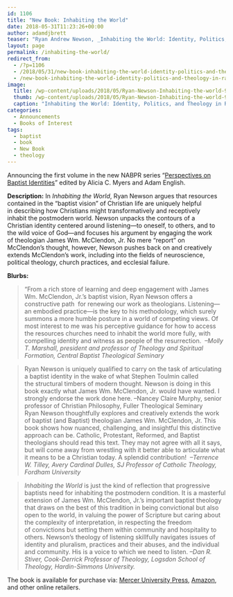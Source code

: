 ```yaml
---
id: 1106
title: "New Book: Inhabiting the World"
date: 2018-05-31T11:23:26+00:00
author: adamdjbrett
teaser: "Ryan Andrew Newson, _Inhabiting the World: Identity, Politics, and Theology in Radical Baptist Perspective_, Perspectives on Baptist Identities (Macon: Mercer University Press, 2018) ISBN: 9780881466492."
layout: page
permalink: /inhabiting-the-world/
redirect_from:
  - /?p=1106
  - /2018/05/31/new-book-inhabiting-the-world-identity-politics-and-theology-in-radical-baptist-perspective/
  - /new-book-inhabiting-the-world-identity-politics-and-theology-in-radical-baptist-perspective/
image:
  title: /wp-content/uploads/2018/05/Ryan-Newson-Inhabiting-the-world-9780881466492.jpg
  thumb: /wp-content/uploads/2018/05/Ryan-Newson-Inhabiting-the-world-9780881466492-150x150.jpg
  caption: "Inhabiting the World: Identity, Politics, and Theology in Radical Baptist Perspective by Ryan Andrew Newson, Cover"
categories:
  - Announcements
  - Books of Interest
tags:
  - baptist
  - book
  - New Book
  - theology
---
```



Announcing the first volume in the new NABPR series &#8220;[Perspectives on Baptist Identities](/publications/)&#8221; edited by Alicia C. Myers and Adam English.

**Description:** In _Inhabiting the World_, Ryan Newson argues that resources contained in the “baptist vision” of Christian life are uniquely helpful in describing how Christians might transformatively and receptively inhabit the postmodern world. Newson unpacks the contours of a Christian identity centered around listening—to oneself, to others, and to the wild voice of God—and focuses his argument by engaging the work of theologian James Wm. McClendon, Jr. No mere “report” on McClendon’s thought, however, Newson pushes back on and creatively extends McClendon’s work, including into the fields of neuroscience, political theology, church practices, and ecclesial failure.

**Blurbs:** 
>“From a rich store of learning and deep engagement with James Wm. McClendon, Jr.’s baptist vision, Ryan Newson offers a constructive path  for renewing our work as theologians. Listening—an embodied practice—is the key to his methodology, which surely summons a more humble posture in a world of competing views. Of most interest to me was his perceptive guidance for how to access the resources churches need to inhabit the world more fully, with compelling identity and witness as people of the resurrection. 
<cite> –Molly T. Marshall, president and professor of Theology and Spiritual Formation, Central Baptist Theological Seminary</cite>

> Ryan Newson is uniquely qualified to carry on the task of articulating a baptist identity in the wake of what Stephen Toulmin called the structural timbers of modern thought. Newson is doing in this book exactly what James Wm. McClendon, Jr. would have wanted. I strongly endorse the work done here. –Nancey Claire Murphy, senior professor of Christian Philosophy, Fuller Theological Seminary Ryan Newson thoughtfully explores and creatively extends the work of baptist (and Baptist) theologian James Wm. McClendon, Jr. This book shows how nuanced, challenging, and insightful this distinctive approach can be. Catholic, Protestant, Reformed, and Baptist theologians should read this text. They may not agree with all it says, but will come away from wrestling with it better able to articulate what it means to be a Christian today. A splendid contribution! 
<cite> –Terrence W. Tilley, Avery Cardinal Dulles, SJ Professor of Catholic Theology, Fordham University
</cite>

> _Inhabiting the World_ is just the kind of reflection that progressive baptists need for inhabiting the postmodern condition. It is a masterful extension of James Wm. McClendon, Jr.’s important baptist theology that draws on the best of this tradition in being convictional but also open to the world, in valuing the power of Scripture but caring about the complexity of interpretation, in respecting the freedom of convictions but setting them within community and hospitality to others. Newson’s theology of listening skillfully navigates issues of identity and pluralism, practices and their abuses, and the individual and community. His is a voice to which we need to listen.
<cite>–Dan R. Stiver, Cook-Derrick Professor of Theology, Logsdon School of Theology, Hardin-Simmons University.</cite>

The book is available for purchase via: [Mercer University Press](https://www.mupress.org/Inhabiting-the-World-Identity-Politics-and-Theology-in-Radical-Baptist-Perspective-P966.aspx), [Amazon](https://www.amazon.com/Inhabiting-World-Perspective-Perspectives-Identities/dp/0881466492), and other online retailers.

&nbsp;
